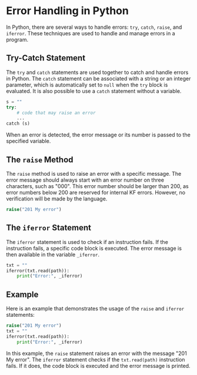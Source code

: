 # Error Handling in Python

In Python, there are several ways to handle errors: `try`, `catch`, `raise`, and `iferror`. These techniques are used to handle and manage errors in a program.

## Try-Catch Statement

The `try` and `catch` statements are used together to catch and handle errors in Python. The `catch` statement can be associated with a string or an integer parameter, which is automatically set to `null` when the `try` block is evaluated. It is also possible to use a `catch` statement without a variable.

```python
s = ""
try:
    # code that may raise an error
    ...
catch (s)
```

When an error is detected, the error message or its number is passed to the specified variable.

## The `raise` Method

The `raise` method is used to raise an error with a specific message. The error message should always start with an error number on three characters, such as "000". This error number should be larger than 200, as error numbers below 200 are reserved for internal KF errors. However, no verification will be made by the language.

```python
raise("201 My error")
```

## The `iferror` Statement

The `iferror` statement is used to check if an instruction fails. If the instruction fails, a specific code block is executed. The error message is then available in the variable `_iferror`.

```python
txt = ""
iferror(txt.read(path)):
    print("Error:", _iferror)
```

## Example

Here is an example that demonstrates the usage of the `raise` and `iferror` statements:

```python
raise("201 My error")
txt = ""
iferror(txt.read(path)):
    print("Error:", _iferror)
```

In this example, the `raise` statement raises an error with the message "201 My error". The `iferror` statement checks if the `txt.read(path)` instruction fails. If it does, the code block is executed and the error message is printed.